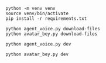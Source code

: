 ```console
python -m venv venv
source venv/bin/activate
pip install -r requirements.txt
```

```console
python agent_voice.py download-files
python avatar_bey.py download-files
```

```console
python agent_voice.py dev
```

```console
python avatar_bey.py dev
```
